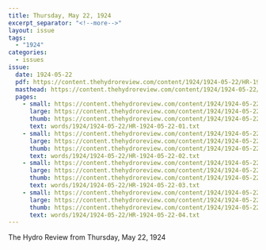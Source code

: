 ```yaml
---
title: Thursday, May 22, 1924
excerpt_separator: "<!--more-->"
layout: issue
tags:
  - "1924"
categories:
  - issues
issue:
  date: 1924-05-22
  pdf: https://content.thehydroreview.com/content/1924/1924-05-22/HR-1924-05-22.pdf
  masthead: https://content.thehydroreview.com/content/1924/1924-05-22/masthead/HR-1924-05-22.jpg
  pages:
    - small: https://content.thehydroreview.com/content/1924/1924-05-22/small/HR-1924-05-22-01.jpg
      large: https://content.thehydroreview.com/content/1924/1924-05-22/large/HR-1924-05-22-01.jpg
      thumb: https://content.thehydroreview.com/content/1924/1924-05-22/thumbnails/HR-1924-05-22-01.jpg
      text: words/1924/1924-05-22/HR-1924-05-22-01.txt
    - small: https://content.thehydroreview.com/content/1924/1924-05-22/small/HR-1924-05-22-02.jpg
      large: https://content.thehydroreview.com/content/1924/1924-05-22/large/HR-1924-05-22-02.jpg
      thumb: https://content.thehydroreview.com/content/1924/1924-05-22/thumbnails/HR-1924-05-22-02.jpg
      text: words/1924/1924-05-22/HR-1924-05-22-02.txt
    - small: https://content.thehydroreview.com/content/1924/1924-05-22/small/HR-1924-05-22-03.jpg
      large: https://content.thehydroreview.com/content/1924/1924-05-22/large/HR-1924-05-22-03.jpg
      thumb: https://content.thehydroreview.com/content/1924/1924-05-22/thumbnails/HR-1924-05-22-03.jpg
      text: words/1924/1924-05-22/HR-1924-05-22-03.txt
    - small: https://content.thehydroreview.com/content/1924/1924-05-22/small/HR-1924-05-22-04.jpg
      large: https://content.thehydroreview.com/content/1924/1924-05-22/large/HR-1924-05-22-04.jpg
      thumb: https://content.thehydroreview.com/content/1924/1924-05-22/thumbnails/HR-1924-05-22-04.jpg
      text: words/1924/1924-05-22/HR-1924-05-22-04.txt
---
```


The Hydro Review from Thursday, May 22, 1924

<!--more-->

